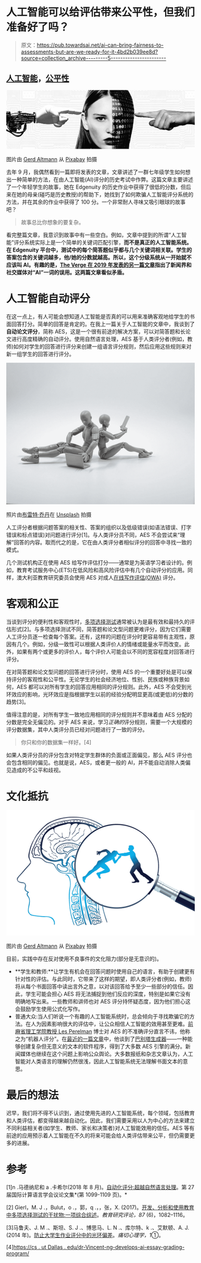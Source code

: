 # 人工智能可以给评估带来公平性，但我们准备好了吗？

> 原文：<https://pub.towardsai.net/ai-can-bring-fairness-to-assessments-but-are-we-ready-for-it-4bd2b039ee8d?source=collection_archive---------5----------------------->

## [人工智能](https://towardsai.net/p/category/artificial-intelligence)，[公平性](https://towardsai.net/p/category/artificial-intelligence/fairness)

![](img/21233a1a497187b87d3c18616189e4f1.png)

图片由 [Gerd Altmann](https://pixabay.com/users/geralt-9301/?utm_source=link-attribution&utm_medium=referral&utm_campaign=image&utm_content=1571851) 从 [Pixabay](https://pixabay.com/?utm_source=link-attribution&utm_medium=referral&utm_campaign=image&utm_content=1571851) 拍摄

去年 9 月，我偶然看到一篇即将发表的文章，文章讲述了一群七年级学生如何想出一种简单的方法，在由人工智能(AI)评分的历史考试中作弊。这篇文章主要讲述了一个年轻学生的故事，她在 Edgenuity 的历史作业中获得了很低的分数，但后来在她的母亲(碰巧是历史教授)的帮助下，她找到了如何欺骗人工智能评分系统的方法，并在其余的作业中获得了 100 分。一个非常耐人寻味又吸引眼球的故事吧？

> 故事总比你想象的要复杂。

看完整篇文章，我意识到故事中有一些空白。例如，文章中提到的所谓“人工智能”评分系统实际上是一个简单的关键词匹配引擎，**而不是真正的人工智能系统。在 Edgenuity 平台中，测试中的每个简答题似乎都与几个关键词相关联。学生的答案包含的关键词越多，他/她的分数就越高。所以，这个分级系统从一开始就不应该叫 AI。有趣的是，[The Verge 在 2019 年发表的另一篇文章](https://www.theverge.com/2019/1/28/18197520/ai-artificial-intelligence-machine-learning-computational-science)指出了新闻界和社交媒体对“AI”一词的误用。这两篇文章看似矛盾。**

# 人工智能自动评分

在这一点上，有人可能会想知道人工智能是否真的可以用来准确客观地给学生的书面回答打分。简单的回答是肯定的。在我上一篇关于人工智能的文章中，我谈到了**自动论文评分**，简称 AES，这是一个很有前途的解决方案，可以对简答题和长论文进行高度精确的自动评分。使用自然语言处理，AES 基于人类评分者(例如，教师)如何对学生的回答进行评分来创建一组语言评分规则，然后应用这些规则来对新一组学生的回答进行评分。

![](img/e1660de3fdd57109137b0e55386df281.png)

照片由[布雷特·乔丹](https://unsplash.com/@brett_jordan?utm_source=medium&utm_medium=referral)在 [Unsplash](https://unsplash.com?utm_source=medium&utm_medium=referral) 拍摄

人工评分者根据问题答案的相关性、答案的组织以及低级错误(如语法错误、打字错误和标点错误)对问题进行评分[1]。与人类评分员不同，AES 不会尝试来“理解”回答的内容。取而代之的是，它在由人类评分者相似评分的回答中寻找一致的模式。

几个测试机构正在使用 AES 给写作评估打分——通常是为英语学习者设计的。例如，教育考试服务中心(ETS)在低风险和高风险评估中有几个自动评分的应用。同样，澳大利亚教育研究委员会使用 AES 对成人[在线写作评估(OWA)](https://www.acer.org/au/owaa/scoring-system) 评分。

# 客观和公正

当谈到评分的便利性和客观性时，[多项选择测试](https://journals.sagepub.com/doi/full/10.3102/0034654317726529)通常被认为是最有效和最持久的评估形式[2]。与多项选择测试不同，简答题和论文型问题更难评分，因为它们需要人工评分员逐一检查每个答案。还有，这样的问题在评分时更容易带有主观性，原因有几个。例如，分级一致性可以根据人类评价人的情绪或能量水平而改变。此外，如果有两个或更多的评价人，每个评价人可能会以不同的宽容程度对回答进行评分。

在对简答题和论文型问题的回答进行评分时，使用 AES 的一个重要好处是可以保持评分的客观性和公平性。无论学生的社会经济地位、性别、民族或种族背景如何，AES 都可以对所有学生的回答应用相同的评分规则。此外，AES 不会受到光环效应的影响，光环效应是指根据学生以前的经验分配明显更高(或更低)的分数的趋势[3]。

值得注意的是，对所有学生一致地应用相同的评分规则并不意味着由 AES 分配的分数是完全无偏见的。对于 AES 来说，学习*正确的*评分规则，需要一个大规模的评分数据集，其中人类评分员已经对问题进行了一致的评分。

> 你只和你的数据集一样好。[4]

如果人类评分员的评分包含对特定学生群体的负面或正面偏见，那么 AES 评分也会包含相同的偏见。也就是说，AES，或者更一般的 AI，并不能自动消除人类偏见造成的不公平和歧视。

# 文化抵抗

![](img/e2dbae6f29887506a66a0d414a57cae8.png)

图片由 [Gerd Altmann](https://pixabay.com/users/geralt-9301/?utm_source=link-attribution&utm_medium=referral&utm_campaign=image&utm_content=4065092) 从 [Pixabay](https://pixabay.com/?utm_source=link-attribution&utm_medium=referral&utm_campaign=image&utm_content=4065092) 拍摄

目前，实践中存在反对使用不良事件的文化阻力(部分是无意识的)。

*   **学生和教师:**让学生有机会在回答问题时使用自己的语言，有助于创建更有针对性的评估。与此同时，它带来了这样的期望，即人类评分者(例如，教师)将从每个书面回答中读出言外之意，以对该回答给予至少一些部分的信任。因此，学生可能会担心 AES 将无法捕捉到他们反应的深度，特别是如果它没有明确地写出来。一些教师和讲师也对 AES 评分持怀疑态度，因为他们担心这会鼓励学生使用公式化写作。
*   普通大众:当人们听说一个有趣的人工智能系统时，总会倾向于寻找欺骗它的方法。在人为因素影响很大的评估中，让公众相信人工智能的效用甚至更难。[前麻省理工学院教授 Les Perelman](https://lesperelman.com/) 博士对 AES 的不准确评分直言不讳，他称之为“机器人评分”。在[最近的一篇文章](http://journalofwritingassessment.org/article.php?article=145)中，他谈到了[巴别塔生成器](https://lesperelman.com/writing-assessment-robo-grading/babel-generator/)——一种能够创建复杂但无意义的文本的软件程序，得到了大多数 AES 引擎的满分。新闻媒体也继续在这个问题上影响公众舆论。大多数报纸和杂志文章认为，人工智能对人类语言的理解仍然很浅，因此人工智能系统无法理解书面文本的意思。

# 最后的想法

迟早，我们将不得不认识到，通过使用先进的人工智能系统，每个领域，包括教育和人类评估，都变得越来越自动化。因此，我们需要采用以人为中心的方法来建立不同利益相关者(如学生、教师、家长和决策者)对人工智能效用的信任。AES 等有前途的应用预示着人工智能在不久的将来可能会给人类评估带来公平，但仍需要更多的进展。

# 参考

[1]n .马德纳尼和 a .卡希尔(2018 年 8 月)。[自动化评分:超越自然语言处理](https://www.aclweb.org/anthology/C18-1094.pdf)。第 27 届国际计算语言学会议论文集*(第 1099-1109 页)。*

[2] Gierl，M. J .，Bulut，o .，郭，q .，，张，X. (2017)。[开发、分析和使用教育中多项选择测试的干扰物:一项综合综述](https://journals.sagepub.com/doi/full/10.3102/0034654317726529)。*教育研究评论，87* (6)，1082–1116。

[3]马鲁夫、J. M .、斯坦、S. J .、博思马、L. N .、库尔特、k .、艾默顿、A. J. (2014 年)。[防止大学生作业评分中的光环偏差](https://doi.org/10.1080/23311908.2014.988937)。*痛切心理学，1*①。

[4][https://cs . ut Dallas . edu/dr-Vincent-ng-develops-ai-essay-grading-program/](https://cs.utdallas.edu/dr-vincent-ng-develops-ai-essay-grading-program/)